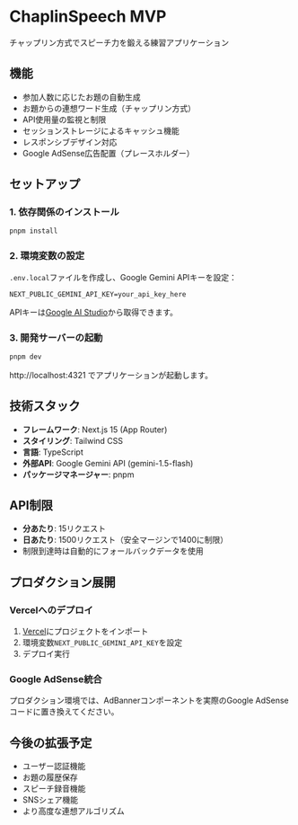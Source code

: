 # ChaplinSpeech MVP

チャップリン方式でスピーチ力を鍛える練習アプリケーション

## 機能

- 参加人数に応じたお題の自動生成
- お題からの連想ワード生成（チャップリン方式）
- API使用量の監視と制限
- セッションストレージによるキャッシュ機能
- レスポンシブデザイン対応
- Google AdSense広告配置（プレースホルダー）

## セットアップ

### 1. 依存関係のインストール

```bash
pnpm install
```

### 2. 環境変数の設定

`.env.local`ファイルを作成し、Google Gemini APIキーを設定：

```
NEXT_PUBLIC_GEMINI_API_KEY=your_api_key_here
```

APIキーは[Google AI Studio](https://makersuite.google.com/app/apikey)から取得できます。

### 3. 開発サーバーの起動

```bash
pnpm dev
```

http://localhost:4321 でアプリケーションが起動します。

## 技術スタック

- **フレームワーク**: Next.js 15 (App Router)
- **スタイリング**: Tailwind CSS
- **言語**: TypeScript
- **外部API**: Google Gemini API (gemini-1.5-flash)
- **パッケージマネージャー**: pnpm

## API制限

- **分あたり**: 15リクエスト
- **日あたり**: 1500リクエスト（安全マージンで1400に制限）
- 制限到達時は自動的にフォールバックデータを使用

## プロダクション展開

### Vercelへのデプロイ

1. [Vercel](https://vercel.com)にプロジェクトをインポート
2. 環境変数`NEXT_PUBLIC_GEMINI_API_KEY`を設定
3. デプロイ実行

### Google AdSense統合

プロダクション環境では、AdBannerコンポーネントを実際のGoogle AdSenseコードに置き換えてください。

## 今後の拡張予定

- ユーザー認証機能
- お題の履歴保存
- スピーチ録音機能
- SNSシェア機能
- より高度な連想アルゴリズム

